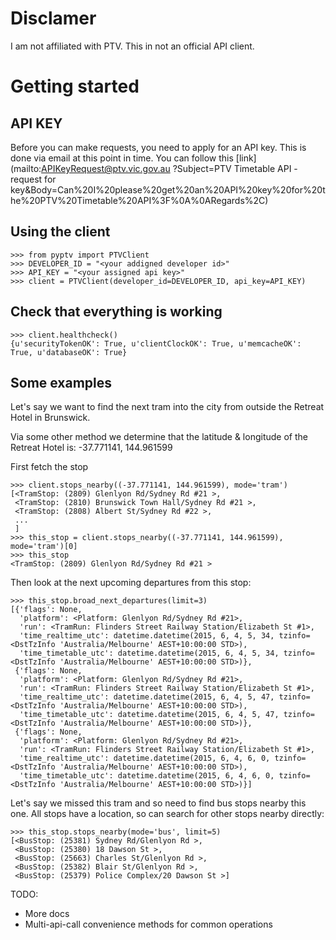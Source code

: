 # Disclamer
I am not affiliated with PTV. This in not an official API client.

# Getting started

## API KEY
Before you can make requests, you need to apply for an API key. This is done via email at this point in time.
You can follow this [link](mailto:APIKeyRequest@ptv.vic.gov.au ?Subject=PTV Timetable API - request for key&Body=Can%20I%20please%20get%20an%20API%20key%20for%20the%20PTV%20Timetable%20API%3F%0A%0ARegards%2C)

## Using the client

    >>> from pyptv import PTVClient
    >>> DEVELOPER_ID = "<your addigned developer id>"
    >>> API_KEY = "<your assigned api key>"
    >>> client = PTVClient(developer_id=DEVELOPER_ID, api_key=API_KEY)

## Check that everything is working

    >>> client.healthcheck()
    {u'securityTokenOK': True, u'clientClockOK': True, u'memcacheOK': True, u'databaseOK': True}

## Some examples
Let's say we want to find the next tram into the city from outside the Retreat Hotel in Brunswick.

Via some other method we determine that the latitude & longitude of the Retreat Hotel is: -37.771141, 144.961599

First fetch the stop

    >>> client.stops_nearby((-37.771141, 144.961599), mode='tram')
    [<TramStop: (2809) Glenlyon Rd/Sydney Rd #21 >,
     <TramStop: (2810) Brunswick Town Hall/Sydney Rd #21 >,
     <TramStop: (2808) Albert St/Sydney Rd #22 >,
     ...
     ]
    >>> this_stop = client.stops_nearby((-37.771141, 144.961599), mode='tram')[0]
    >>> this_stop
    <TramStop: (2809) Glenlyon Rd/Sydney Rd #21 >

Then look at the next upcoming departures from this stop:

    >>> this_stop.broad_next_departures(limit=3)
    [{'flags': None,
      'platform': <Platform: Glenlyon Rd/Sydney Rd #21>,
      'run': <TramRun: Flinders Street Railway Station/Elizabeth St #1>,
      'time_realtime_utc': datetime.datetime(2015, 6, 4, 5, 34, tzinfo=<DstTzInfo 'Australia/Melbourne' AEST+10:00:00 STD>),
      'time_timetable_utc': datetime.datetime(2015, 6, 4, 5, 34, tzinfo=<DstTzInfo 'Australia/Melbourne' AEST+10:00:00 STD>)},
     {'flags': None,
      'platform': <Platform: Glenlyon Rd/Sydney Rd #21>,
      'run': <TramRun: Flinders Street Railway Station/Elizabeth St #1>,
      'time_realtime_utc': datetime.datetime(2015, 6, 4, 5, 47, tzinfo=<DstTzInfo 'Australia/Melbourne' AEST+10:00:00 STD>),
      'time_timetable_utc': datetime.datetime(2015, 6, 4, 5, 47, tzinfo=<DstTzInfo 'Australia/Melbourne' AEST+10:00:00 STD>)},
     {'flags': None,
      'platform': <Platform: Glenlyon Rd/Sydney Rd #21>,
      'run': <TramRun: Flinders Street Railway Station/Elizabeth St #1>,
      'time_realtime_utc': datetime.datetime(2015, 6, 4, 6, 0, tzinfo=<DstTzInfo 'Australia/Melbourne' AEST+10:00:00 STD>),
      'time_timetable_utc': datetime.datetime(2015, 6, 4, 6, 0, tzinfo=<DstTzInfo 'Australia/Melbourne' AEST+10:00:00 STD>)}]

Let's say we missed this tram and so need to find bus stops nearby this one. All stops have a location, so can search for other stops nearby directly:

    >>> this_stop.stops_nearby(mode='bus', limit=5)
    [<BusStop: (25381) Sydney Rd/Glenlyon Rd >,
     <BusStop: (25380) 18 Dawson St >,
     <BusStop: (25663) Charles St/Glenlyon Rd >,
     <BusStop: (25382) Blair St/Glenlyon Rd >,
     <BusStop: (25379) Police Complex/20 Dawson St >]

TODO:

- More docs
- Multi-api-call convenience methods for common operations
